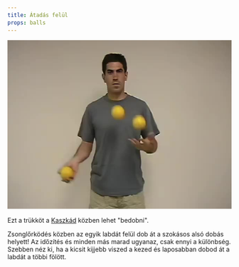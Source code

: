 ```yaml
---
title: Átadás felül
props: balls
---
```


![Átadás felül](site/videos/poster/overthetop.jpg)

Ezt a trükköt a [Kaszkád](site/hu/kaszkad/README.md) közben lehet "bedobni".

Zsonglőrködés közben az egyik labdát felül dob át a szokásos alsó dobás helyett! Az időzítés és minden más marad ugyanaz, csak ennyi a különbség. Szebben néz ki, ha a kicsit kijjebb viszed a kezed és laposabban dobod át a labdát a többi fölött.


